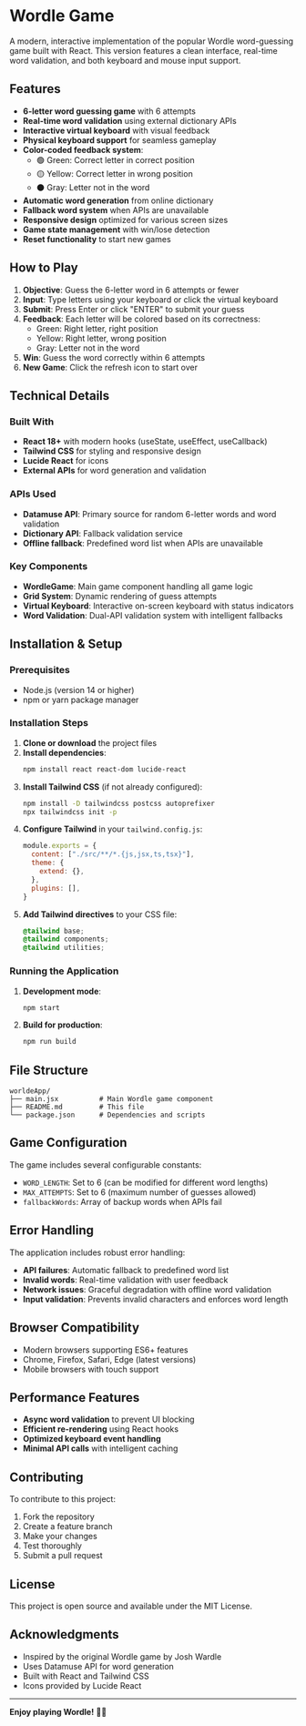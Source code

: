 # Wordle Game

A modern, interactive implementation of the popular Wordle word-guessing game built with React. This version features a clean interface, real-time word validation, and both keyboard and mouse input support.

## Features

- **6-letter word guessing game** with 6 attempts
- **Real-time word validation** using external dictionary APIs
- **Interactive virtual keyboard** with visual feedback
- **Physical keyboard support** for seamless gameplay
- **Color-coded feedback system**:
  - 🟢 Green: Correct letter in correct position
  - 🟡 Yellow: Correct letter in wrong position
  - ⚫ Gray: Letter not in the word
- **Automatic word generation** from online dictionary
- **Fallback word system** when APIs are unavailable
- **Responsive design** optimized for various screen sizes
- **Game state management** with win/lose detection
- **Reset functionality** to start new games

## How to Play

1. **Objective**: Guess the 6-letter word in 6 attempts or fewer
2. **Input**: Type letters using your keyboard or click the virtual keyboard
3. **Submit**: Press Enter or click "ENTER" to submit your guess
4. **Feedback**: Each letter will be colored based on its correctness:
   - Green: Right letter, right position
   - Yellow: Right letter, wrong position
   - Gray: Letter not in the word
5. **Win**: Guess the word correctly within 6 attempts
6. **New Game**: Click the refresh icon to start over

## Technical Details

### Built With
- **React 18+** with modern hooks (useState, useEffect, useCallback)
- **Tailwind CSS** for styling and responsive design
- **Lucide React** for icons
- **External APIs** for word generation and validation

### APIs Used
- **Datamuse API**: Primary source for random 6-letter words and word validation
- **Dictionary API**: Fallback validation service
- **Offline fallback**: Predefined word list when APIs are unavailable

### Key Components
- **WordleGame**: Main game component handling all game logic
- **Grid System**: Dynamic rendering of guess attempts
- **Virtual Keyboard**: Interactive on-screen keyboard with status indicators
- **Word Validation**: Dual-API validation system with intelligent fallbacks

## Installation & Setup

### Prerequisites
- Node.js (version 14 or higher)
- npm or yarn package manager

### Installation Steps

1. **Clone or download** the project files
2. **Install dependencies**:
   ```bash
   npm install react react-dom lucide-react
   ```
3. **Install Tailwind CSS** (if not already configured):
   ```bash
   npm install -D tailwindcss postcss autoprefixer
   npx tailwindcss init -p
   ```
4. **Configure Tailwind** in your `tailwind.config.js`:
   ```javascript
   module.exports = {
     content: ["./src/**/*.{js,jsx,ts,tsx}"],
     theme: {
       extend: {},
     },
     plugins: [],
   }
   ```
5. **Add Tailwind directives** to your CSS file:
   ```css
   @tailwind base;
   @tailwind components;
   @tailwind utilities;
   ```

### Running the Application

1. **Development mode**:
   ```bash
   npm start
   ```
2. **Build for production**:
   ```bash
   npm run build
   ```

## File Structure

```
worldeApp/
├── main.jsx          # Main Wordle game component
├── README.md         # This file
└── package.json      # Dependencies and scripts
```

## Game Configuration

The game includes several configurable constants:

- `WORD_LENGTH`: Set to 6 (can be modified for different word lengths)
- `MAX_ATTEMPTS`: Set to 6 (maximum number of guesses allowed)
- `fallbackWords`: Array of backup words when APIs fail

## Error Handling

The application includes robust error handling:

- **API failures**: Automatic fallback to predefined word list
- **Invalid words**: Real-time validation with user feedback
- **Network issues**: Graceful degradation with offline word validation
- **Input validation**: Prevents invalid characters and enforces word length

## Browser Compatibility

- Modern browsers supporting ES6+ features
- Chrome, Firefox, Safari, Edge (latest versions)
- Mobile browsers with touch support

## Performance Features

- **Async word validation** to prevent UI blocking
- **Efficient re-rendering** using React hooks
- **Optimized keyboard event handling**
- **Minimal API calls** with intelligent caching

## Contributing

To contribute to this project:

1. Fork the repository
2. Create a feature branch
3. Make your changes
4. Test thoroughly
5. Submit a pull request

## License

This project is open source and available under the MIT License.

## Acknowledgments

- Inspired by the original Wordle game by Josh Wardle
- Uses Datamuse API for word generation
- Built with React and Tailwind CSS
- Icons provided by Lucide React

---

**Enjoy playing Wordle!** 🎯📝